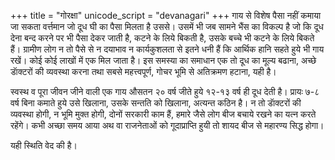 +++
title = "गोरक्षा"
unicode_script = "devanagari"
+++
गाय से विशेष पैसा नहीं कमाया जा सकता वर्त्तमान जो दूध घी का पैसा मिलता है उससे। उसमें भी जब सामने भैंस का विकल्प है जो कि दूध देना बन्द करने पर भी पैसा देकर जाती है, कटने के लिये बिकती है, उसके बच्चे भी कटने के लिये बिकते हैं। ग्रामीण लोग न तो पैसे से न दयाभाव न कार्यकुशलता से इतने धनी हैं कि आर्थिक हानि सहते हुये भी गाय रखें। कोई कोई लाखों में एक मिल जाता है। इस समस्या का समाधान एक तो दूध का मूल्य बढाना, अच्छे डाॅक्टरों की व्यवस्था करना तथा सबसे महत्त्वपूर्ण, गोचर भूमि से अतिक्रमण हटाना, यही है।

स्वस्थ व पूरा जीवन जीने वाली एक गाय औसतन २० वर्ष जीते हुये १२-१३ वर्ष ही दूध देती है। प्रायः ७-८ वर्ष बिना कमाते हुये उसे खिलाना, उसके सन्तति को खिलाना, अत्यन्त कठिन है। न तो डाॅक्टरों की व्यवस्था होगी, न भूमि मुक्त होगी, दोनों सरकारी काम हैं, हमारे जैसे लोग बीज बचाये रखने का यत्न करते रहेंगे। कभी अच्छा समय आया अथ वा राजनेताओं को गूदाप्राप्ति हुयी तो शायद बीज से महारण्य सिद्ध होगा।

यही स्थिति वेद की है।